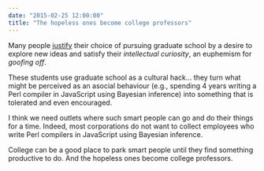 ```yaml
---
date: "2015-02-25 12:00:00"
title: "The hopeless ones become college professors"
---
```




Many people [justify](http://blog.skanev.org/2013/03/why-not-do-phd-in-computer-science.html) their choice of pursuing graduate school by a desire to explore new ideas and satisfy their <em>intellectual curiosity</em>, an euphemism for <em>goofing off</em>.

These students use graduate school as a cultural hack&hellip; they turn what might be perceived as an asocial behaviour (e.g., spending 4 years writing a Perl compiler in JavaScript using Bayesian inference) into something that is tolerated and even encouraged.

I think we need outlets where such smart people can go and do their things for a time. Indeed, most corporations do not want to collect employees who write Perl compilers in JavaScript using Bayesian inference.

College can be a good place to park smart people until they find something productive to do. And the hopeless ones become college professors.

